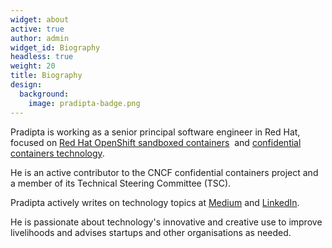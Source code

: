 ```yaml
---
widget: about
active: true
author: admin
widget_id: Biography
headless: true
weight: 20
title: Biography
design:
  background:
    image: pradipta-badge.png
---
```

Pradipta is working as a senior principal software engineer in Red Hat, focused on [Red Hat OpenShift sandboxed containers](https://www.redhat.com/en/openshift-sandboxed-containers)  and [confidential containers technology](https://github.com/confidential-containers). 

He is an active contributor to the CNCF confidential containers project and a member of its Technical Steering Committee (TSC).

Pradipta actively writes on technology topics at [Medium](https://pradiptabanerjee.medium.com/) and [LinkedIn](https://www.linkedin.com/newsletters/hands-on-tech-6897405794963333121/).

He is passionate about technology's innovative and creative use to improve livelihoods and advises startups and other organisations as needed.